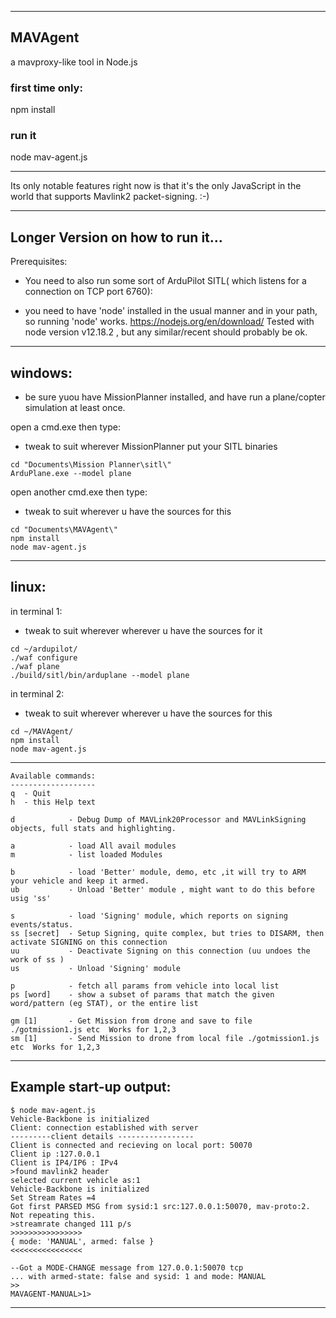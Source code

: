 ----------------------------------------------------------------------
MAVAgent
----------------------------------------------------------------------

a mavproxy-like tool in Node.js

### first time only:
npm install 

### run it
node mav-agent.js


----------------------------------------------------------------------

Its only notable features right now is that it's the only JavaScript in the world that supports Mavlink2 packet-signing. :-)

----------------------------------------------------------------------
Longer Version on how to run it...
----------------------------------------------------------------------

Prerequisites:

 - You need to also run some sort of ArduPilot SITL( which listens for a connection on TCP port 6760):

 - you need to have 'node' installed in the usual manner and in your path, so running 'node' works.
    https://nodejs.org/en/download/
  Tested with node version v12.18.2 , but any similar/recent should probably be ok.

----------
windows:
----------
 - be sure yuou have MissionPlanner installed, and have run a plane/copter simulation at least once.


open a cmd.exe then type:

- tweak to suit wherever MissionPlanner put your SITL binaries
```
cd "Documents\Mission Planner\sitl\" 
ArduPlane.exe --model plane
```

open another cmd.exe then type:

 - tweak to suit wherever u have the sources for this 

```
cd "Documents\MAVAgent\" 
npm install
node mav-agent.js
```

----------
linux:
----------
in terminal 1:

   - tweak to suit wherever wherever u have the sources for it
```
cd ~/ardupilot/
./waf configure
./waf plane
./build/sitl/bin/arduplane --model plane
```
in terminal 2:

 - tweak to suit wherever wherever u have the sources for this 
```
cd ~/MAVAgent/
npm install
node mav-agent.js
```


----------------------------------------------------------------------
	Available commands:
	-------------------
	q  - Quit
	h  - this Help text

	d            - Debug Dump of MAVLink20Processor and MAVLinkSigning objects, full stats and highlighting.

	a            - load All avail modules
	m            - list loaded Modules

	b            - load 'Better' module, demo, etc ,it will try to ARM your vehicle and keep it armed.
	ub           - Unload 'Better' module , might want to do this before usig 'ss' 

	s            - load 'Signing' module, which reports on signing events/status.
	ss [secret]  - Setup Signing, quite complex, but tries to DISARM, then activate SIGNING on this connection
	uu           - Deactivate Signing on this connection (uu undoes the work of ss )
	us           - Unload 'Signing' module

	p            - fetch all params from vehicle into local list
	ps [word]    - show a subset of params that match the given word/pattern (eg STAT), or the entire list

	gm [1]       - Get Mission from drone and save to file ./gotmission1.js etc  Works for 1,2,3
	sm [1]       - Send Mission to drone from local file ./gotmission1.js etc  Works for 1,2,3


----------------------------------------------------------------------
Example start-up output:
----------------------------------------------------------------------
```
$ node mav-agent.js 
Vehicle-Backbone is initialized
Client: connection established with server
---------client details -----------------
Client is connected and recieving on local port: 50070
Client ip :127.0.0.1
Client is IP4/IP6 : IPv4
>found mavlink2 header
selected current vehicle as:1
Vehicle-Backbone is initialized
Set Stream Rates =4
Got first PARSED MSG from sysid:1 src:127.0.0.1:50070, mav-proto:2. Not repeating this. 
>streamrate changed 111 p/s
>>>>>>>>>>>>>>>>
{ mode: 'MANUAL', armed: false }
<<<<<<<<<<<<<<<<

--Got a MODE-CHANGE message from 127.0.0.1:50070 tcp
... with armed-state: false and sysid: 1 and mode: MANUAL
>>
MAVAGENT-MANUAL>1>
```
-----------------------------------------------------------------------------


